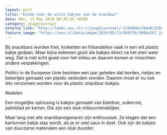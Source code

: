 ```yaml
---
layout: post
title: "Einde voor de witte bakjes van de snackbar"
date: Mon, 13 May 2019 08:35:35 +0200
category: jeugdjournaal
externe_link: "http://feeds.nos.nl/~r/jeugdjournaal/~3/RU8H6v31Wu0/2284387"
feature_image: "https://nos.nl/data/image/2019/05/13/549570/1008x567.jpg"
---
```


<p>Bij snackbars worden friet, kroketten en frikandellen vaak in een wit plastic bakje gedaan. Maar bijna iedereen gooit die bakjes direct na het eten weer weg. Dat is niet echt goed voor het milieu en daarom komen er misschien andere verpakkingen.</p>
<p>Politici in de Europese Unie besloten een jaar geleden dat borden, rietjes en bekertjes gemaakt van plastic verboden worden. Daarom moet er nu ook iets verzonnen worden voor de plastic snackbar-bakjes.</p>
<p>Nadelen</p>
<p>Een mogelijke oplossing is bakjes gemaakt van bamboe, suikerriet, palmblad en karton. Die zijn een stuk milieuvriendelijker.</p>
<p>Maar lang niet alle snackbareigenaren zijn enthousiast. Ze klagen dat een kartonnen bakje slap wordt, als je er veel saus in doet. Ook zijn de bakjes van duurzame materialen een stuk duurder.</p><img src="http://feeds.feedburner.com/~r/jeugdjournaal/~4/RU8H6v31Wu0" height="1" width="1" alt=""/>
